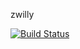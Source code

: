 
zwilly   

[![Build Status](https://travis-ci.org/ishimwezachee/zwill.svg?branch=develop)](https://travis-ci.org/ishimwezachee/zwill)

   